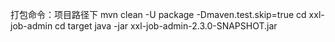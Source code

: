 打包命令：项目路径下
mvn clean -U package -Dmaven.test.skip=true
cd xxl-job-admin
cd target
java -jar xxl-job-admin-2.3.0-SNAPSHOT.jar
